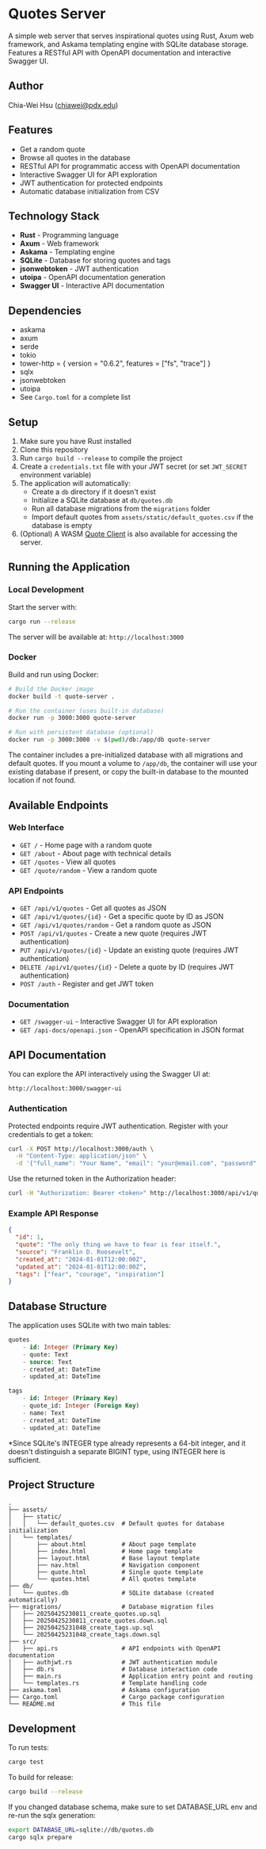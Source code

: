 # Quotes Server

A simple web server that serves inspirational quotes using Rust, Axum web framework, and Askama templating engine with SQLite database storage. Features a RESTful API with OpenAPI documentation and interactive Swagger UI.

## Author

Chia-Wei Hsu (chiawei@pdx.edu)

## Features

- Get a random quote
- Browse all quotes in the database
- RESTful API for programmatic access with OpenAPI documentation
- Interactive Swagger UI for API exploration
- JWT authentication for protected endpoints
- Automatic database initialization from CSV

## Technology Stack

- **Rust** - Programming language
- **Axum** - Web framework
- **Askama** - Templating engine
- **SQLite** - Database for storing quotes and tags
- **jsonwebtoken** - JWT authentication
- **utoipa** - OpenAPI documentation generation
- **Swagger UI** - Interactive API documentation

## Dependencies

- askama
- axum
- serde
- tokio
- tower-http = { version = "0.6.2", features = ["fs", "trace"] }
- sqlx
- jsonwebtoken
- utoipa
- See `Cargo.toml` for a complete list

## Setup

1. Make sure you have Rust installed
2. Clone this repository
3. Run `cargo build --release` to compile the project
4. Create a `credentials.txt` file with your JWT secret (or set `JWT_SECRET` environment variable)
5. The application will automatically:
   - Create a `db` directory if it doesn't exist
   - Initialize a SQLite database at `db/quotes.db`
   - Run all database migrations from the `migrations` folder
   - Import default quotes from `assets/static/default_quotes.csv` if the database is empty
6. (Optional) A WASM [Quote Client](https://github.com/planetaska/quote-client) is also available for accessing the server.

## Running the Application

### Local Development

Start the server with:

```bash
cargo run --release
```

The server will be available at: `http://localhost:3000`

### Docker

Build and run using Docker:

```bash
# Build the Docker image
docker build -t quote-server .

# Run the container (uses built-in database)
docker run -p 3000:3000 quote-server

# Run with persistent database (optional)
docker run -p 3000:3000 -v $(pwd)/db:/app/db quote-server
```

The container includes a pre-initialized database with all migrations and default quotes. If you mount a volume to `/app/db`, the container will use your existing database if present, or copy the built-in database to the mounted location if not found.

## Available Endpoints

### Web Interface
- `GET /` - Home page with a random quote
- `GET /about` - About page with technical details
- `GET /quotes` - View all quotes
- `GET /quote/random` - View a random quote

### API Endpoints
- `GET /api/v1/quotes` - Get all quotes as JSON
- `GET /api/v1/quotes/{id}` - Get a specific quote by ID as JSON
- `GET /api/v1/quotes/random` - Get a random quote as JSON
- `POST /api/v1/quotes` - Create a new quote (requires JWT authentication)
- `PUT /api/v1/quotes/{id}` - Update an existing quote (requires JWT authentication)
- `DELETE /api/v1/quotes/{id}` - Delete a quote by ID (requires JWT authentication)
- `POST /auth` - Register and get JWT token

### Documentation
- `GET /swagger-ui` - Interactive Swagger UI for API exploration
- `GET /api-docs/openapi.json` - OpenAPI specification in JSON format

## API Documentation

You can explore the API interactively using the Swagger UI at:

```
http://localhost:3000/swagger-ui
```

### Authentication

Protected endpoints require JWT authentication. Register with your credentials to get a token:

```bash
curl -X POST http://localhost:3000/auth \
  -H "Content-Type: application/json" \
  -d '{"full_name": "Your Name", "email": "your@email.com", "password": "your_secret"}'
```

Use the returned token in the Authorization header:
```bash
curl -H "Authorization: Bearer <token>" http://localhost:3000/api/v1/quotes
```

### Example API Response

```json
{
  "id": 1,
  "quote": "The only thing we have to fear is fear itself.",
  "source": "Franklin D. Roosevelt",
  "created_at": "2024-01-01T12:00:00Z",
  "updated_at": "2024-01-01T12:00:00Z",
  "tags": ["fear", "courage", "inspiration"]
}
```

## Database Structure

The application uses SQLite with two main tables:

```sql
quotes
    - id: Integer (Primary Key)
    - quote: Text
    - source: Text
    - created_at: DateTime
    - updated_at: DateTime

tags
    - id: Integer (Primary Key)
    - quote_id: Integer (Foreign Key)
    - name: Text
    - created_at: DateTime
    - updated_at: DateTime
```

*Since SQLite's INTEGER type already represents a 64-bit integer, and it doesn't distinguish a separate BIGINT type, using INTEGER here is sufficient.

## Project Structure

```
.
├── assets/
│   ├── static/
│   │   └── default_quotes.csv  # Default quotes for database initialization
│   └── templates/
│       ├── about.html          # About page template
│       ├── index.html          # Home page template
│       ├── layout.html         # Base layout template
│       ├── nav.html            # Navigation component
│       ├── quote.html          # Single quote template
│       └── quotes.html         # All quotes template
├── db/
│   └── quotes.db               # SQLite database (created automatically)
├── migrations/                 # Database migration files
│   ├── 20250425230811_create_quotes.up.sql
│   ├── 20250425230811_create_quotes.down.sql
│   ├── 20250425231048_create_tags.up.sql
│   └── 20250425231048_create_tags.down.sql
├── src/
│   ├── api.rs                  # API endpoints with OpenAPI documentation
│   ├── authjwt.rs              # JWT authentication module
│   ├── db.rs                   # Database interaction code
│   ├── main.rs                 # Application entry point and routing
│   └── templates.rs            # Template handling code
├── askama.toml                 # Askama configuration
├── Cargo.toml                  # Cargo package configuration
└── README.md                   # This file
```

## Development

To run tests:

```bash
cargo test
```

To build for release:

```bash
cargo build --release
```

If you changed database schema, make sure to set DATABASE_URL env and re-run the sqlx generation:

```bash
export DATABASE_URL=sqlite://db/quotes.db
cargo sqlx prepare
```
